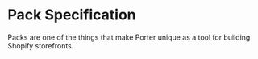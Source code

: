 # Pack Specification

Packs are one of the things that make Porter unique as a tool for building
Shopify storefronts.
